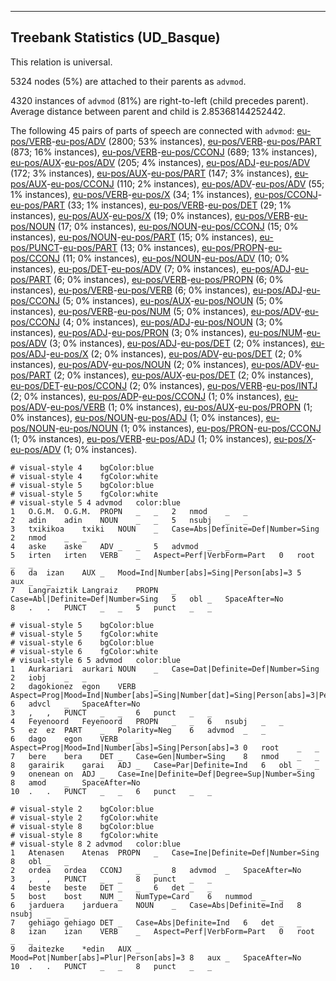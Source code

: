 

--------------------------------------------------------------------------------

## Treebank Statistics (UD_Basque)

This relation is universal.

5324 nodes (5%) are attached to their parents as `advmod`.

4320 instances of `advmod` (81%) are right-to-left (child precedes parent).
Average distance between parent and child is 2.85368144252442.

The following 45 pairs of parts of speech are connected with `advmod`: [eu-pos/VERB]()-[eu-pos/ADV]() (2800; 53% instances), [eu-pos/VERB]()-[eu-pos/PART]() (873; 16% instances), [eu-pos/VERB]()-[eu-pos/CCONJ]() (689; 13% instances), [eu-pos/AUX]()-[eu-pos/ADV]() (205; 4% instances), [eu-pos/ADJ]()-[eu-pos/ADV]() (172; 3% instances), [eu-pos/AUX]()-[eu-pos/PART]() (147; 3% instances), [eu-pos/AUX]()-[eu-pos/CCONJ]() (110; 2% instances), [eu-pos/ADV]()-[eu-pos/ADV]() (55; 1% instances), [eu-pos/VERB]()-[eu-pos/X]() (34; 1% instances), [eu-pos/CCONJ]()-[eu-pos/PART]() (33; 1% instances), [eu-pos/VERB]()-[eu-pos/DET]() (29; 1% instances), [eu-pos/AUX]()-[eu-pos/X]() (19; 0% instances), [eu-pos/VERB]()-[eu-pos/NOUN]() (17; 0% instances), [eu-pos/NOUN]()-[eu-pos/CCONJ]() (15; 0% instances), [eu-pos/NOUN]()-[eu-pos/PART]() (15; 0% instances), [eu-pos/PUNCT]()-[eu-pos/PART]() (13; 0% instances), [eu-pos/PROPN]()-[eu-pos/CCONJ]() (11; 0% instances), [eu-pos/NOUN]()-[eu-pos/ADV]() (10; 0% instances), [eu-pos/DET]()-[eu-pos/ADV]() (7; 0% instances), [eu-pos/ADJ]()-[eu-pos/PART]() (6; 0% instances), [eu-pos/VERB]()-[eu-pos/PROPN]() (6; 0% instances), [eu-pos/VERB]()-[eu-pos/VERB]() (6; 0% instances), [eu-pos/ADJ]()-[eu-pos/CCONJ]() (5; 0% instances), [eu-pos/AUX]()-[eu-pos/NOUN]() (5; 0% instances), [eu-pos/VERB]()-[eu-pos/NUM]() (5; 0% instances), [eu-pos/ADV]()-[eu-pos/CCONJ]() (4; 0% instances), [eu-pos/ADJ]()-[eu-pos/NOUN]() (3; 0% instances), [eu-pos/ADJ]()-[eu-pos/PRON]() (3; 0% instances), [eu-pos/NUM]()-[eu-pos/ADV]() (3; 0% instances), [eu-pos/ADJ]()-[eu-pos/DET]() (2; 0% instances), [eu-pos/ADJ]()-[eu-pos/X]() (2; 0% instances), [eu-pos/ADV]()-[eu-pos/DET]() (2; 0% instances), [eu-pos/ADV]()-[eu-pos/NOUN]() (2; 0% instances), [eu-pos/ADV]()-[eu-pos/PART]() (2; 0% instances), [eu-pos/AUX]()-[eu-pos/DET]() (2; 0% instances), [eu-pos/DET]()-[eu-pos/CCONJ]() (2; 0% instances), [eu-pos/VERB]()-[eu-pos/INTJ]() (2; 0% instances), [eu-pos/ADP]()-[eu-pos/CCONJ]() (1; 0% instances), [eu-pos/ADV]()-[eu-pos/VERB]() (1; 0% instances), [eu-pos/AUX]()-[eu-pos/PROPN]() (1; 0% instances), [eu-pos/NOUN]()-[eu-pos/ADJ]() (1; 0% instances), [eu-pos/NOUN]()-[eu-pos/NOUN]() (1; 0% instances), [eu-pos/PRON]()-[eu-pos/CCONJ]() (1; 0% instances), [eu-pos/VERB]()-[eu-pos/ADJ]() (1; 0% instances), [eu-pos/X]()-[eu-pos/ADV]() (1; 0% instances).


~~~ conllu
# visual-style 4	bgColor:blue
# visual-style 4	fgColor:white
# visual-style 5	bgColor:blue
# visual-style 5	fgColor:white
# visual-style 5 4 advmod	color:blue
1	O.G.M.	O.G.M.	PROPN	_	_	2	nmod	_	_
2	adin	adin	NOUN	_	_	5	nsubj	_	_
3	txikikoa	txiki	NOUN	_	Case=Abs|Definite=Def|Number=Sing	2	nmod	_	_
4	aske	aske	ADV	_	_	5	advmod	_	_
5	irten	irten	VERB	_	Aspect=Perf|VerbForm=Part	0	root	_	_
6	da	izan	AUX	_	Mood=Ind|Number[abs]=Sing|Person[abs]=3	5	aux	_	_
7	Langraiztik	Langraiz	PROPN	_	Case=Abl|Definite=Def|Number=Sing	5	obl	_	SpaceAfter=No
8	.	.	PUNCT	_	_	5	punct	_	_

~~~


~~~ conllu
# visual-style 5	bgColor:blue
# visual-style 5	fgColor:white
# visual-style 6	bgColor:blue
# visual-style 6	fgColor:white
# visual-style 6 5 advmod	color:blue
1	Aurkariari	aurkari	NOUN	_	Case=Dat|Definite=Def|Number=Sing	2	iobj	_	_
2	dagokionez	egon	VERB	_	Aspect=Prog|Mood=Ind|Number[abs]=Sing|Number[dat]=Sing|Person[abs]=3|Person[dat]=3	6	advcl	_	SpaceAfter=No
3	,	,	PUNCT	_	_	6	punct	_	_
4	Feyenoord	Feyenoord	PROPN	_	_	6	nsubj	_	_
5	ez	ez	PART	_	Polarity=Neg	6	advmod	_	_
6	dago	egon	VERB	_	Aspect=Prog|Mood=Ind|Number[abs]=Sing|Person[abs]=3	0	root	_	_
7	bere	bera	DET	_	Case=Gen|Number=Sing	8	nmod	_	_
8	garairik	garai	ADJ	_	Case=Par|Definite=Ind	6	obl	_	_
9	onenean	on	ADJ	_	Case=Ine|Definite=Def|Degree=Sup|Number=Sing	8	amod	_	SpaceAfter=No
10	.	.	PUNCT	_	_	6	punct	_	_

~~~


~~~ conllu
# visual-style 2	bgColor:blue
# visual-style 2	fgColor:white
# visual-style 8	bgColor:blue
# visual-style 8	fgColor:white
# visual-style 8 2 advmod	color:blue
1	Atenasen	Atenas	PROPN	_	Case=Ine|Definite=Def|Number=Sing	8	obl	_	_
2	ordea	ordea	CCONJ	_	_	8	advmod	_	SpaceAfter=No
3	,	,	PUNCT	_	_	8	punct	_	_
4	beste	beste	DET	_	_	6	det	_	_
5	bost	bost	NUM	_	NumType=Card	6	nummod	_	_
6	jarduera	jarduera	NOUN	_	Case=Abs|Definite=Ind	8	nsubj	_	_
7	gehiago	gehiago	DET	_	Case=Abs|Definite=Ind	6	det	_	_
8	izan	izan	VERB	_	Aspect=Perf|VerbForm=Part	0	root	_	_
9	daitezke	*edin	AUX	_	Mood=Pot|Number[abs]=Plur|Person[abs]=3	8	aux	_	SpaceAfter=No
10	.	.	PUNCT	_	_	8	punct	_	_

~~~


